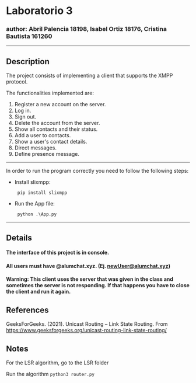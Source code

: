# Laboratorio 3
### author: Abril Palencia 18198, Isabel Ortiz 18176, Cristina Bautista 161260

*****

## Description

The project consists of implementing a client that supports the XMPP protocol.

The functionalities implemented are:

   1. Register a new account on the server.
   2. Log in.
   3. Sign out.
   4. Delete the account from the server.
   5. Show all contacts and their status.
   6. Add a user to contacts.
   7. Show a user's contact details.
   8. Direct messages.
   9. Define presence message.
    
*****
In order to run the program correctly you need to follow the following steps:
   
   - Install slixmpp:
    
    
          pip install slixmpp
          
   - Run the App file:

          python .\App.py   
 ***** 
 
 ## Details
 #### The interface of this project is in console.
 #### All users must have @alumchat.xyz. (Ej. newUser@alumchat.xyz)
 #### Warning: This client uses the server that was given in the class and sometimes the server is not responding. If that happens you have to close the client and run it again.
 
 ## References
 GeeksForGeeks. (2021). Unicast Routing – Link State Routing. From https://www.geeksforgeeks.org/unicast-routing-link-state-routing/
 
 ## Notes
 For the LSR algorithm, go to the LSR folder
 
 Run the algorithm `python3 router.py`

